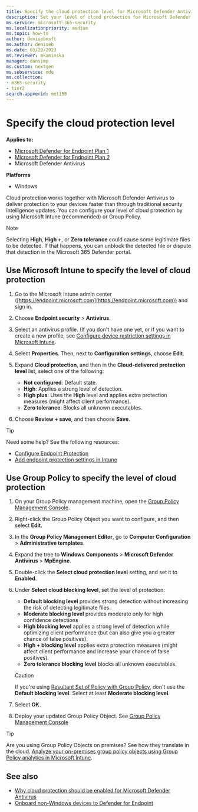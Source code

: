 ```yaml
---
title: Specify the cloud protection level for Microsoft Defender Antivirus
description: Set your level of cloud protection for Microsoft Defender Antivirus.
ms.service: microsoft-365-security
ms.localizationpriority: medium
ms.topic: how-to
author: denisebmsft
ms.author: deniseb
ms.date: 03/28/2023
ms.reviewer: mkaminska
manager: dansimp
ms.custom: nextgen
ms.subservice: mde
ms.collection: 
- m365-security
- tier2
search.appverid: met150
---
```


# Specify the cloud protection level

**Applies to:**

- [Microsoft Defender for Endpoint Plan 1](https://go.microsoft.com/fwlink/?linkid=2154037)
- [Microsoft Defender for Endpoint Plan 2](https://go.microsoft.com/fwlink/?linkid=2154037)
- Microsoft Defender Antivirus

**Platforms**
- Windows

Cloud protection works together with Microsoft Defender Antivirus to deliver protection to your devices faster than through traditional security intelligence updates. You can configure your level of cloud protection by using Microsoft Intune (recommended) or Group Policy.

> [!NOTE]
> Selecting **High**, **High +**, or **Zero tolerance** could cause some legitimate files to be detected. If that happens, you can unblock the detected file or dispute that detection in the Microsoft 365 Defender portal.

## Use Microsoft Intune to specify the level of cloud protection

1. Go to the Microsoft Intune admin center ([https://endpoint.microsoft.com](https://endpoint.microsoft.com)) and sign in.

2. Choose **Endpoint security** \> **Antivirus**.

3. Select an antivirus profile. (If you don't have one yet, or if you want to create a new profile, see [Configure device restriction settings in Microsoft Intune](/intune/device-restrictions-configure).

4. Select **Properties**. Then, next to **Configuration settings**, choose **Edit**.

5. Expand **Cloud protection**, and then in the **Cloud-delivered protection level** list, select one of the following:

    - **Not configured**: Default state.
    - **High**: Applies a strong level of detection.
    - **High plus**: Uses the **High** level and applies extra protection measures (might affect client performance).
    - **Zero tolerance**: Blocks all unknown executables.

6. Choose **Review + save**, and then choose **Save**.

> [!TIP]
> Need some help? See the following resources:
>
> - [Configure Endpoint Protection](/mem/configmgr/protect/deploy-use/endpoint-protection-configure)
> - [Add endpoint protection settings in Intune](/mem/intune/protect/endpoint-protection-configure)

## Use Group Policy to specify the level of cloud protection

1. On your Group Policy management machine, open the [Group Policy Management Console](/previous-versions/windows/it-pro/windows-server-2008-R2-and-2008/cc731212(v=ws.11)).

2. Right-click the Group Policy Object you want to configure, and then select **Edit**.

3. In the **Group Policy Management Editor**, go to **Computer Configuration** \> **Administrative templates**.

4. Expand the tree to **Windows Components** \> **Microsoft Defender Antivirus** \> **MpEngine**.

5. Double-click the **Select cloud protection level** setting, and set it to **Enabled**. 

6. Under **Select cloud blocking level**, set the level of protection:

    - **Default blocking level** provides strong detection without increasing the risk of detecting legitimate files.
    - **Moderate blocking level** provides moderate only for high confidence detections
    - **High blocking level** applies a strong level of detection while optimizing client performance (but can also give you a greater chance of false positives).
    - **High + blocking level** applies extra protection measures (might affect client performance and increase your chance of false positives).
    - **Zero tolerance blocking level** blocks all unknown executables.

    > [!CAUTION]
    > If you're using [Resultant Set of Policy with Group Policy](/previous-versions/windows/it-pro/windows-server-2012-R2-and-2012/dn789183), don't use the **Default blocking level**. Select at least **Moderate blocking level**.

7. Select **OK**.

8. Deploy your updated Group Policy Object. See [Group Policy Management Console](/windows/win32/srvnodes/group-policy)

> [!TIP]
> Are you using Group Policy Objects on premises? See how they translate in the cloud. [Analyze your on-premises group policy objects using Group Policy analytics in Microsoft Intune](/mem/intune/configuration/group-policy-analytics).

## See also

- [Why cloud protection should be enabled for Microsoft Defender Antivirus](why-cloud-protection-should-be-on-mdav.md)
- [Onboard non-Windows devices to Defender for Endpoint](configure-endpoints-non-windows.md)
